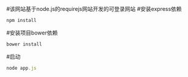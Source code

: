 #该网站基于node.js的requirejs网站开发的可登录网站
#安装express依赖
```js
npm install
```

#安装项目bower依赖
```js
bower install
```

#启动
```js
node app.js
```